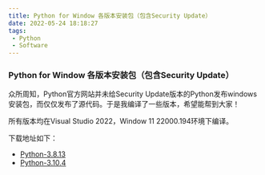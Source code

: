 ```yaml
---
title: Python for Window 各版本安装包（包含Security Update）
date: 2022-05-24 18:18:27
tags:
 - Python
 - Software
---
```

### Python for Window 各版本安装包（包含Security Update）
众所周知，Python官方网站并未给Security Update版本的Python发布windows安装包，而仅仅发布了源代码。于是我编译了一些版本，希望能帮到大家！

所有版本均在Visual Studio 2022，Window 11 22000.194环境下编译。

下载地址如下：

- [Python-3.8.13](https://myswjtueducn-my.sharepoint.com/:f:/g/personal/ganyuanzhen_my_swjtu_edu_cn/EqRKvoZqdblHj06ybGF92bkB2XwX2e8GXCKmClhYf_fGbg?e=h4io2k)
- [Python-3.10.4](https://myswjtueducn-my.sharepoint.com/:u:/g/personal/ganyuanzhen_my_swjtu_edu_cn/EQSwlU9wEKBBkHyskSoCOioBOELxGMYsM-K1z1sacIp4gw?e=cfs3LE)